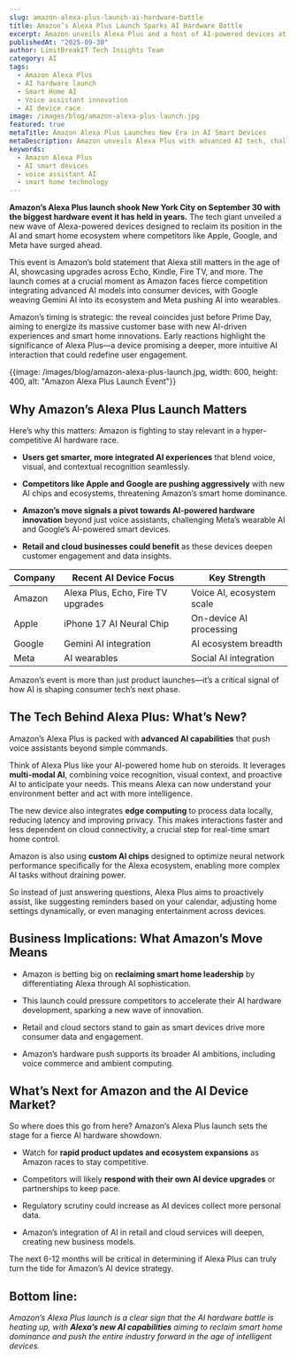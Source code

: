 ```yaml
---
slug: amazon-alexa-plus-launch-ai-hardware-battle
title: Amazon’s Alexa Plus Launch Sparks AI Hardware Battle
excerpt: Amazon unveils Alexa Plus and a host of AI-powered devices at its biggest hardware event in years, shaking up the smart home and AI device market.
publishedAt: "2025-09-30"
author: LimitBreakIT Tech Insights Team
category: AI
tags:
  - Amazon Alexa Plus
  - AI hardware launch
  - Smart Home AI
  - Voice assistant innovation
  - AI device race
image: /images/blog/amazon-alexa-plus-launch.jpg
featured: true
metaTitle: Amazon Alexa Plus Launches New Era in AI Smart Devices
metaDescription: Amazon unveils Alexa Plus with advanced AI tech, challenging Apple and Google in the smart home AI race. Here’s what this means for users and the industry.
keywords:
  - Amazon Alexa Plus
  - AI smart devices
  - voice assistant AI
  - smart home technology
---
```


**Amazon’s Alexa Plus launch shook New York City on September 30 with the biggest hardware event it has held in years.** The tech giant unveiled a new wave of Alexa-powered devices designed to reclaim its position in the AI and smart home ecosystem where competitors like Apple, Google, and Meta have surged ahead.

This event is Amazon’s bold statement that Alexa still matters in the age of AI, showcasing upgrades across Echo, Kindle, Fire TV, and more. The launch comes at a crucial moment as Amazon faces fierce competition integrating advanced AI models into consumer devices, with Google weaving Gemini AI into its ecosystem and Meta pushing AI into wearables.

Amazon’s timing is strategic: the reveal coincides just before Prime Day, aiming to energize its massive customer base with new AI-driven experiences and smart home innovations. Early reactions highlight the significance of Alexa Plus—a device promising a deeper, more intuitive AI interaction that could redefine user engagement.

{{image: /images/blog/amazon-alexa-plus-launch.jpg, width: 600, height: 400, alt: "Amazon Alexa Plus Launch Event"}}

## Why Amazon’s Alexa Plus Launch Matters

Here’s why this matters: Amazon is fighting to stay relevant in a hyper-competitive AI hardware race.

- **Users get smarter, more integrated AI experiences** that blend voice, visual, and contextual recognition seamlessly.

- **Competitors like Apple and Google are pushing aggressively** with new AI chips and ecosystems, threatening Amazon’s smart home dominance.

- **Amazon’s move signals a pivot towards AI-powered hardware innovation** beyond just voice assistants, challenging Meta’s wearable AI and Google’s AI-powered smart devices.

- **Retail and cloud businesses could benefit** as these devices deepen customer engagement and data insights.

| Company | Recent AI Device Focus | Key Strength |
|---------|-----------------------|--------------|
| Amazon  | Alexa Plus, Echo, Fire TV upgrades | Voice AI, ecosystem scale |
| Apple   | iPhone 17 AI Neural Chip | On-device AI processing |
| Google  | Gemini AI integration | AI ecosystem breadth |
| Meta    | AI wearables | Social AI integration |

Amazon’s event is more than just product launches—it’s a critical signal of how AI is shaping consumer tech’s next phase.

## The Tech Behind Alexa Plus: What’s New?

Amazon’s Alexa Plus is packed with **advanced AI capabilities** that push voice assistants beyond simple commands.

Think of Alexa Plus like your AI-powered home hub on steroids. It leverages **multi-modal AI**, combining voice recognition, visual context, and proactive AI to anticipate your needs. This means Alexa can now understand your environment better and act with more intelligence.

The new device also integrates **edge computing** to process data locally, reducing latency and improving privacy. This makes interactions faster and less dependent on cloud connectivity, a crucial step for real-time smart home control.

Amazon is also using **custom AI chips** designed to optimize neural network performance specifically for the Alexa ecosystem, enabling more complex AI tasks without draining power.

So instead of just answering questions, Alexa Plus aims to proactively assist, like suggesting reminders based on your calendar, adjusting home settings dynamically, or even managing entertainment across devices.

## Business Implications: What Amazon’s Move Means

- Amazon is betting big on **reclaiming smart home leadership** by differentiating Alexa through AI sophistication.

- This launch could pressure competitors to accelerate their AI hardware development, sparking a new wave of innovation.

- Retail and cloud sectors stand to gain as smart devices drive more consumer data and engagement.

- Amazon’s hardware push supports its broader AI ambitions, including voice commerce and ambient computing.

## What’s Next for Amazon and the AI Device Market?

So where does this go from here? Amazon’s Alexa Plus launch sets the stage for a fierce AI hardware showdown.

- Watch for **rapid product updates and ecosystem expansions** as Amazon races to stay competitive.

- Competitors will likely **respond with their own AI device upgrades** or partnerships to keep pace.

- Regulatory scrutiny could increase as AI devices collect more personal data.

- Amazon’s integration of AI in retail and cloud services will deepen, creating new business models.

The next 6-12 months will be critical in determining if Alexa Plus can truly turn the tide for Amazon’s AI device strategy.

## Bottom line:

*Amazon’s Alexa Plus launch is a clear sign that the AI hardware battle is heating up, with **Alexa’s new AI capabilities** aiming to reclaim smart home dominance and push the entire industry forward in the age of intelligent devices.*